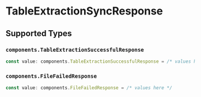# TableExtractionSyncResponse


## Supported Types

### `components.TableExtractionSuccessfulResponse`

```typescript
const value: components.TableExtractionSuccessfulResponse = /* values here */
```

### `components.FileFailedResponse`

```typescript
const value: components.FileFailedResponse = /* values here */
```

